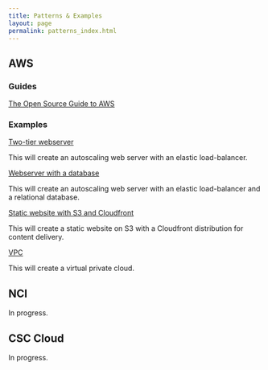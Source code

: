 ```yaml
---
title: Patterns & Examples
layout: page
permalink: patterns_index.html
---
```


## AWS

### Guides

[The Open Source Guide to AWS](https://github.com/open-guides/og-aws/blob/master/README.md)

### Examples

[Two-tier webserver](https://github.com/GeoscienceAustralia/terraform/tree/master/two-tier)

This will create an autoscaling web server with an elastic load-balancer.

[Webserver with a database](https://github.com/GeoscienceAustralia/terraform/tree/master/three-tier)

This will create an autoscaling web server with an elastic load-balancer and a relational database.

[Static website with S3 and Cloudfront](https://github.com/GeoscienceAustralia/terraform/tree/master/s3-www-cloudfront)

This will create a static website on S3 with a Cloudfront distribution for content delivery.

[VPC](https://github.com/GeoscienceAustralia/terraform/tree/master/vpc)

This will create a virtual private cloud.

## NCI

In progress.

## CSC Cloud

In progress.

